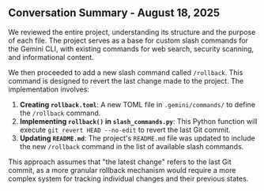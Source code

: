 ## Conversation Summary - August 18, 2025

We reviewed the entire project, understanding its structure and the purpose of each file. The project serves as a base for custom slash commands for the Gemini CLI, with existing commands for web search, security scanning, and informational content.

We then proceeded to add a new slash command called `/rollback`. This command is designed to revert the last change made to the project. The implementation involves:

1.  **Creating `rollback.toml`**: A new TOML file in `.gemini/commands/` to define the `/rollback` command.
2.  **Implementing `rollback()` in `slash_commands.py`**: This Python function will execute `git revert HEAD --no-edit` to revert the last Git commit.
3.  **Updating `README.md`**: The project's `README.md` file was updated to include the new `/rollback` command in the list of available slash commands.

This approach assumes that "the latest change" refers to the last Git commit, as a more granular rollback mechanism would require a more complex system for tracking individual changes and their previous states.